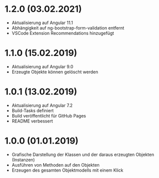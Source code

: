 1.2.0 (03.02.2021)
==================
- Aktualisierung auf Angular 11.1
- Abhängigkeit auf ng-bootstrap-form-validation entfernt
- VSCode Extension Recommendations hinzugefügt

1.1.0 (15.02.2019)
==================
- Aktualisierung auf Angular 9.0
- Erzeugte Objekte können gelöscht werden

1.0.1 (13.02.2019)
==================
- Aktualisierung auf Angular 7.2
- Build-Tasks definiert
- Build veröffentlicht für GitHub Pages
- README verbessert

1.0.0 (01.01.2019)
==================
- Grafische Darstellung der Klassen und der daraus erzeugten Objekten (Instanzen)
- Ausführen von Methoden auf den Objekten
- Erzeugen des gesamten Objektmodells mit einem Klick
